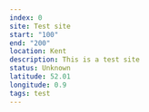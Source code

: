 ```yaml
---
index: 0
site: Test site
start: "100"
end: "200"
location: Kent
description: This is a test site
status: Unknown
latitude: 52.01
longitude: 0.9
tags: test
---
```

